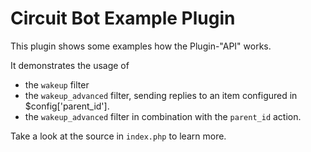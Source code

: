 # Circuit Bot Example Plugin

This plugin shows some examples how the Plugin-"API" works.

It demonstrates the usage of

 - the `wakeup` filter
 - the `wakeup_advanced` filter, sending replies to an item configured in $config['parent_id'].
 - the `wakeup_advanced` filter in combination with the `parent_id` action.

 Take a look at the source in `index.php` to learn more.
